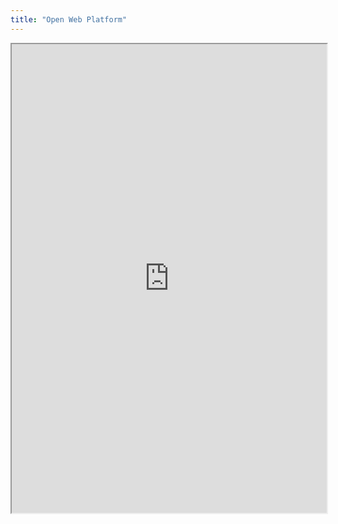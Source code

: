 ```yaml
---
title: "Open Web Platform"
---
```



<iframe height="750" width="100%" src="https://ewelton.github.io/ktest/wiki.html#Open%20Web%20Platform"></iframe>
